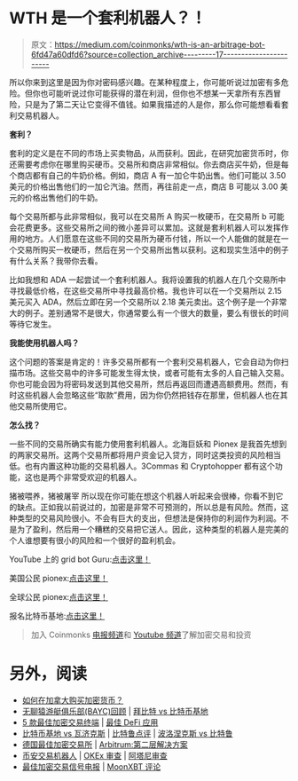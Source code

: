 # WTH 是一个套利机器人？！

> 原文：<https://medium.com/coinmonks/wth-is-an-arbitrage-bot-6fd47a60dfd6?source=collection_archive---------17----------------------->

所以你来到这里是因为你对密码感兴趣。在某种程度上，你可能听说过加密有多危险。但你也可能听说过你可能获得的潜在利润，但你也不想某一天拿所有东西冒险，只是为了第二天让它变得不值钱。如果我描述的人是你，那么你可能想看看套利交易机器人。

**套利？**

套利的定义是在不同的市场上买卖物品，从而获利。因此，在研究加密货币时，你还需要考虑你在哪里购买硬币。交易所和商店非常相似。你去商店买牛奶，但是每个商店都有自己的牛奶价格。例如，商店 A 有一加仑牛奶出售。他们可能以 3.50 美元的价格出售他们的一加仑汽油。然而，再往前走一点，商店 B 可能以 3.00 美元的价格出售他们的牛奶。

每个交易所都与此非常相似，我可以在交易所 A 购买一枚硬币，在交易所 b 可能会花费更多。这些交易所之间的微小差异可以累加。这就是套利机器人可以发挥作用的地方。人们愿意在这些不同的交易所为硬币付钱，所以一个人能做的就是在一个交易所购买一枚硬币，然后在另一个交易所出售以获利。这和现实生活中的例子有什么关系？我带你去看。

比如我想和 ADA 一起尝试一个套利机器人。我将设置我的机器人在几个交易所中寻找最低价格，在这些交易所中寻找最高价格。我也许可以在一个交易所以 2.15 美元买入 ADA，然后立即在另一个交易所以 2.18 美元卖出。这个例子是一个非常大的例子。差别通常不是很大，你通常要么有一个很大的数量，要么有很长的时间等待它发生。

**我能使用机器人吗？**

这个问题的答案是肯定的！许多交易所都有一个套利交易机器人，它会自动为你扫描市场。这些交易中的许多可能发生得太快，或者可能有太多的人自己输入交易。你也可能会因为将密码发送到其他交易所，然后再返回而遭遇高额费用。然而，有时这些机器人会忽略这些“取款”费用，因为你仍然把钱存在那里，但机器人也在其他交易所使用它。

**怎么找？**

一些不同的交易所确实有能力使用套利机器人。北海巨妖和 Pionex 是我首先想到的两家交易所。这两个交易所都将用户资金记入贷方，同时这类投资的风险相当低。也有内置这种功能的交易机器人。3Commas 和 Cryptohopper 都有这个功能，这也是两个非常受欢迎的机器人。

猪被喂养，猪被屠宰
所以现在你可能在想这个机器人听起来会很棒，你看不到它的缺点。正如我以前说过的，加密是非常不可预测的，所以总是有风险。然而，这种类型的交易风险很小。不会有巨大的支出，但想法是保持你的利润作为利润。不是为了盈利，然后用一个糟糕的交易把它送人。因此，这种类型的机器人是完美的个人谁想要有很小的风险和一个很好的盈利机会。

YouTube 上的 grid bot Guru:[点击这里！](https://www.youtube.com/c/gridbotguru)

美国公民 pionex:[点击这里！](https://pionex.us/en-US/sign/ref/RnIZeirs)

全球公民 pionex:[点击这里！](https://www.pionex.com/en-US/sign/ref/zVt0KmHU)

报名比特币基地:[点击这里！](https://www.coinbase.com/join/wyatt_h)

> 加入 Coinmonks [电报频道](https://t.me/coincodecap)和 [Youtube 频道](https://www.youtube.com/c/coinmonks/videos)了解加密交易和投资

# 另外，阅读

*   [如何在加拿大购买加密货币？](https://coincodecap.com/how-to-buy-cryptocurrency-in-canada)
*   [无聊猿游艇俱乐部(BAYC)回顾](https://coincodecap.com/bored-ape-yacht-club-bayc-review) | [拜比特 vs 比特币基地](https://coincodecap.com/bybit-vs-coinbase)
*   [5 款最佳加密交易终端](https://coincodecap.com/crypto-trading-terminals) | [最佳 DeFi 应用](https://coincodecap.com/best-defi-apps)
*   [比特币基地 vs 瓦济克斯](https://coincodecap.com/coinbase-vs-wazirx) | [比特鲁点评](https://coincodecap.com/bitrue-review) | [波洛涅克斯 vs 比特鲁](https://coincodecap.com/poloniex-vs-bittrex)
*   [德国最佳加密交易所](https://coincodecap.com/crypto-exchanges-in-germany) | [Arbitrum:第二层解决方案](https://coincodecap.com/arbitrum)
*   [币安交易机器人](/coinmonks/binance-trading-bots-d0d57bb62c4c) | [OKEx 审查](/coinmonks/okex-review-6b369304110f) | [阿塔尼审查](https://coincodecap.com/atani-review)
*   [最佳加密交易信号电报](/coinmonks/best-crypto-signals-telegram-5785cdbc4b2b) | [MoonXBT 评论](/coinmonks/moonxbt-review-6e4ab26d037)